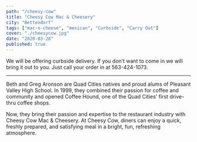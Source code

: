 ```yaml
---
path: "/cheesy-cow"
title: "Cheesy Cow Mac & Cheesery"
city: "Bettendorf"
tags: ["mac-n-cheese", "mexican", "Curbside", "Carry Out"]
cover: "./cheesycow.jpg"
date: "2020-03-28"
published: true
---
```


We will be offering curbside delivery. If you don’t want to come in we will bring it out to you. Just call your order in at 563-424-1073.

---

Beth and Greg Aronson are Quad Cities natives and proud alums of Pleasant Valley High School. In 1999, they combined their passion for coffee and community and opened Coffee Hound, one of the Quad Cities' first drive-thru coffee shops.

Now, they bring their passion and expertise to the restaurant industry with Cheesy Cow Mac & Cheesery. At Cheesy Cow, diners can enjoy a quick, freshly prepared, and satisfying meal in a bright, fun, refreshing atmosphere.
